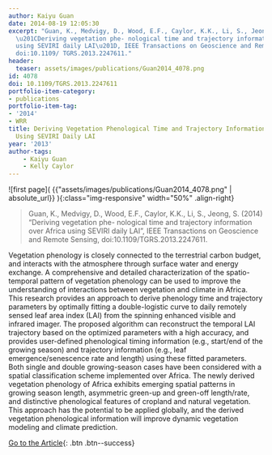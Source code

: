 ```yaml
---
author: Kaiyu Guan
date: 2014-08-19 12:05:30
excerpt: "Guan, K., Medvigy, D., Wood, E.F., Caylor, K.K., Li, S., Jeong, S. (2014)
  \u201CDeriving vegetation phe- nological time and trajectory information over Africa
  using SEVIRI daily LAI\u201D, IEEE Transactions on Geoscience and Remote Sensing,
  doi:10.1109/ TGRS.2013.2247611."
header:
  teaser: assets/images/publications/Guan2014_4078.png
id: 4078
doi: 10.1109/TGRS.2013.2247611
portfolio-item-category:
- publications
portfolio-item-tag:
- '2014'
- WRR
title: Deriving Vegetation Phenological Time and Trajectory Information Over Africa
  Using SEVIRI Daily LAI
year: '2013'
author-tags:
    - Kaiyu Guan
    - Kelly Caylor
---
```


![first page]( {{"assets/images/publications/Guan2014_4078.png" | absolute_url}} ){:class="img-responsive" width="50%" .align-right}

> Guan, K., Medvigy, D., Wood, E.F., Caylor, K.K., Li, S., Jeong, S. (2014) “Deriving vegetation phe- nological time and trajectory information over Africa using SEVIRI daily LAI”, IEEE Transactions on Geoscience and Remote Sensing, doi:10.1109/TGRS.2013.2247611.


Vegetation phenology is closely connected to the terrestrial carbon budget, and interacts with the atmosphere through surface water and energy exchange. A comprehensive and detailed characterization of the spatio-temporal pattern of vegetation phenology can be used to improve the understanding of interactions between vegetation and climate in Africa. This research provides an approach to derive phenology time and trajectory parameters by optimally fitting a double-logistic curve to daily remotely sensed leaf area index (LAI) from the spinning enhanced visible and infrared imager. The proposed algorithm can reconstruct the temporal LAI trajectory based on the optimized parameters with a high accuracy, and provides user-defined phenological timing information (e.g., start/end of the growing season) and trajectory information (e.g., leaf emergence/senescence rate and length) using these fitted parameters. Both single and double growing-season cases have been considered with a spatial classification scheme implemented over Africa. The newly derived vegetation phenology of Africa exhibits emerging spatial patterns in growing season length, asymmetric green-up and green-off length/rate, and distinctive phenological features of cropland and natural vegetation. This approach has the potential to be applied globally, and the derived vegetation phenological information will improve dynamic vegetation modeling and climate prediction.


[Go to the Article](http://ieeexplore.ieee.org/xpl/articleDetails.jsp?arnumber=6527346){: .btn .btn--success}